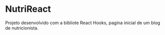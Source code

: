 # NutriReact
Projeto desenvolvido com a bibliote React Hooks, pagina inicial de um blog de nutricionista.
